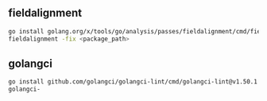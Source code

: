## fieldalignment

```bash
go install golang.org/x/tools/go/analysis/passes/fieldalignment/cmd/fieldalignment@latest
fieldalignment -fix <package_path>
```

## golangci

```bash
go install github.com/golangci/golangci-lint/cmd/golangci-lint@v1.50.1
golangci-
```
